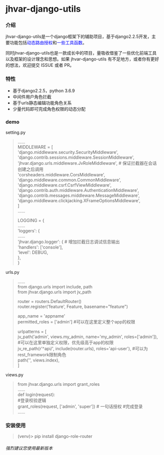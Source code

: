 # jhvar-django-utils

### 介绍

jhvar-django-utils是一个django框架下的辅助项目，基于django2.2.5开发，主要功能包括<font color="blue">动态路由授权</font>和<font color="blue">一些工具函数</font>。

同时jhvar-django-utils也是一款成长中的项目，量吸收借鉴了一些优化前端工具以及框架的设计理念和思想。如果 jhvar-django-utils 有不足地方，或者你有更好的想法，欢迎提交 ISSUE 或者 PR。

### 特性
* 基于django2.2.5，python 3.6.9
* 中间件用户角色拦截
* 基于urls静态编辑功能角色关系
* 少量代码即可完成角色权限的动态分配

### demo

setting.py
>  
>……  
>MIDDLEWARE = [  
>    'django.middleware.security.SecurityMiddleware',  
>    'django.contrib.sessions.middleware.SessionMiddleware',  
>    'jhvar.django.urls.middleware.JvRoleMiddleware',  # 保证拦截器在会话创建之后调用  
>    'corsheaders.middleware.CorsMiddleware',  
>    'django.middleware.common.CommonMiddleware',  
>    'django.middleware.csrf.CsrfViewMiddleware',  
>    'django.contrib.auth.middleware.AuthenticationMiddleware',  
>    'django.contrib.messages.middleware.MessageMiddleware',  
>    'django.middleware.clickjacking.XFrameOptionsMiddleware',  
>]  
>……  
>  
>LOGGING = {  
>    ……  
>    'loggers': {  
>        ……  
>        'jhvar.django.logger': {  # 增加拦截日志调试信息输出  
>            'handlers': ['console'],  
>            'level': DEBUG,  
>        },  
>    }  
>  
>

urls.py
>  
>……  
>from django.urls import include, path  
>from jhvar.django.urls import jv_path  
>  
>router = routers.DefaultRouter()  
>router.register('feature', Feature, basename="feature")  
>  
>app_name = 'appname'  
>permitted_roles = ['admin']  #可以在这里定义整个app的权限  
>  
>urlpatterns = [  
>    jv_path('admin', views.my_admin, name='my_admin', roles=['admin']),  #可以在这里单独定义权限，优先级高于app的权限  
>    jv_re_path(r'^api/', include(router.urls), roles='api-user'),  #可以为rest_framework限制角色  
>    path('', views.index),  
>]  
>  

views.py
>from jhvar.django.urls import grant_roles  
>……  
>def login(request):  
>    #登录校验逻辑  
>    grant_roles(request, ['admin', 'super'])  # 一句话授权
>    #完成登录  
>……  
>  


### 安装使用

>(venv)> pip install django-role-router


###### 强烈建议您使用最新版本

